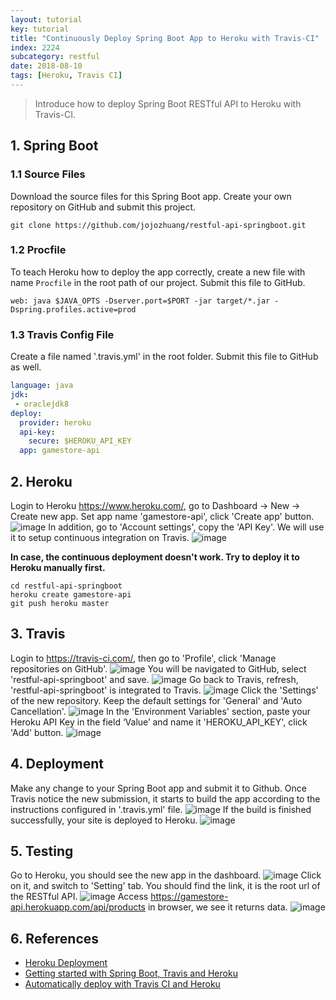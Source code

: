 ```yaml
---
layout: tutorial
key: tutorial
title: "Continuously Deploy Spring Boot App to Heroku with Travis-CI"
index: 2224
subcategory: restful
date: 2018-08-10
tags: [Heroku, Travis CI]
---
```


> Introduce how to deploy Spring Boot RESTful API to Heroku with Travis-CI.

## 1. Spring Boot
### 1.1 Source Files
Download the source files for this Spring Boot app. Create your own repository on GitHub and submit this project.
```raw
git clone https://github.com/jojozhuang/restful-api-springboot.git
```
### 1.2 Procfile
To teach Heroku how to deploy the app correctly, create a new file with name `Procfile` in the root path of our project. Submit this file to GitHub.
```raw
web: java $JAVA_OPTS -Dserver.port=$PORT -jar target/*.jar -Dspring.profiles.active=prod
```
### 1.3 Travis Config File
Create a file named '.travis.yml' in the root folder. Submit this file to GitHub as well.
```yml
language: java
jdk:
 - oraclejdk8
deploy:
  provider: heroku
  api-key:
    secure: $HEROKU_API_KEY
  app: gamestore-api
```

## 2. Heroku
Login to Heroku https://www.heroku.com/, go to Dashboard -> New -> Create new app. Set app name 'gamestore-api', click 'Create app' button.
![image](/public/images/frontend/2224/heroku_createapp.png)
In addition, go to 'Account settings', copy the 'API Key'. We will use it to setup continuous integration on Travis.
![image](/public/images/frontend/2224/heroku_apikey.png)  

**In case, the continuous deployment doesn't work. Try to deploy it to Heroku manually first.**
```raw
cd restful-api-springboot
heroku create gamestore-api
git push heroku master
```

## 3. Travis
Login to https://travis-ci.com/, then go to 'Profile', click 'Manage repositories on GitHub'.
![image](/public/images/frontend/2224/travis_profile.png)
You will be navigated to GitHub, select 'restful-api-springboot' and save.
![image](/public/images/frontend/2224/github_add_repository.png)
Go back to Travis, refresh, 'restful-api-springboot' is integrated to Travis.
![image](/public/images/frontend/2224/travis_add_repository.png)
Click the 'Settings' of the new repository. Keep the default settings for 'General' and 'Auto Cancellation'.
![image](/public/images/frontend/2224/travis_settings.png)
In the 'Environment Variables' section, paste your Heroku API Key in the field ‘Value’ and name it 'HEROKU_API_KEY', click 'Add' button.
![image](/public/images/frontend/2224/travis_environment_variable.png)

## 4. Deployment
Make any change to your Spring Boot app and submit it to Github. Once Travis notice the new submission, it starts to build the app according to the instructions configured in '.travis.yml' file.
![image](/public/images/frontend/2224/travis_build.png)
If the build is finished successfully, your site is deployed to Heroku.
![image](/public/images/frontend/2224/travis_deploy.png)  

## 5. Testing
Go to Heroku, you should see the new app in the dashboard.
![image](/public/images/frontend/2224/heroku_newapp.png)
Click on it, and switch to 'Setting' tab. You should find the link, it is the root url of the RESTful API.
![image](/public/images/frontend/2224/heroku_link.png)
Access https://gamestore-api.herokuapp.com/api/products in browser, we see it returns data.
![image](/public/images/frontend/2224/heroku_api.png)

## 6. References
* [Heroku Deployment](https://docs.travis-ci.com/user/deployment/heroku/)
* [Getting started with Spring Boot, Travis and Heroku](https://medium.com/@felippepuhle/getting-started-with-spring-boot-travis-and-heroku-4562a723fd0e)
* [Automatically deploy with Travis CI and Heroku](https://medium.com/@felipeluizsoares/automatically-deploy-with-travis-ci-and-heroku-ddba1361647f)
